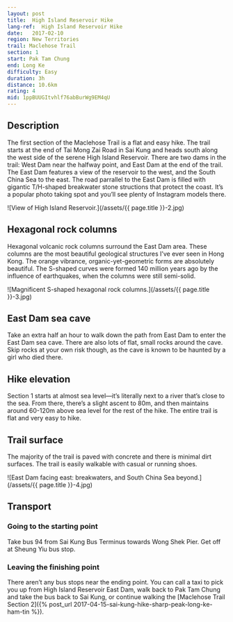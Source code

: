 ```yaml
---
layout: post
title:  High Island Reservoir Hike
lang-ref:  High Island Reservoir Hike
date:   2017-02-10
region: New Territories
trail: Maclehose Trail
section: 1
start: Pak Tam Chung
end: Long Ke
difficulty: Easy
duration: 3h
distance: 10.6km
rating: 4
mid: 1ppBUUGItvhlf76abBurWg9EM4qU
---
```

## Description

The first section of the Maclehose Trail is a flat and easy hike. The trail starts at the end of Tai Mong Zai Road in Sai Kung and heads south along the west side of the serene High Island Reservoir. There are two dams in the trail: West Dam near the halfway point, and East Dam at the end of the trail. The East Dam features a view of the reservoir to the west, and the South China Sea to the east. The road parrallel to the East Dam is filled with gigantic T/H-shaped breakwater stone structions that protect the coast. It’s a popular photo taking spot and you’ll see plenty of Instagram models there.

![View of High Island Reservoir.](/assets/{{ page.title }}-2.jpg)

## Hexagonal rock columns

Hexagonal volcanic rock columns surround the East Dam area. These columns are the most beautiful geological structures I’ve ever seen in Hong Kong. The orange vibrance, organic-yet-geometric forms are absolutely beautiful. The S-shaped curves were formed 140 million years ago by the influence of earthquakes, when the columns were still semi-solid.

![Magnificent S-shaped hexagonal rock columns.](/assets/{{ page.title }}-3.jpg)

## East Dam sea cave

Take an extra half an hour to walk down the path from East Dam to enter the East Dam sea cave. There are also lots of flat, small rocks around the cave. Skip rocks at your own risk though, as the cave is known to be haunted by a girl who died there.

## Hike elevation

Section 1 starts at almost sea level—it’s literally next to a river that’s close to the sea. From there, there’s a slight ascent to 80m, and then maintains around 60-120m above sea level for the rest of the hike. The entire trail is flat and very easy to hike. 

## Trail surface

The majority of the trail is paved with concrete and there is minimal dirt surfaces. The trail is easily walkable with casual or running shoes.

![East Dam facing east: breakwaters, and South China Sea beyond.](/assets/{{ page.title }}-4.jpg)

## Transport

### Going to the starting point

Take bus 94 from Sai Kung Bus Terminus towards Wong Shek Pier. Get off at Sheung Yiu bus stop.

### Leaving the finishing point

There aren’t any bus stops near the ending point. You can call a taxi to pick you up from High Island Reservoir East Dam, walk back to Pak Tam Chung and take the bus back to Sai Kung, or continue walking the [Maclehose Trail Section 2]({% post_url 2017-04-15-sai-kung-hike-sharp-peak-long-ke-ham-tin %}).
